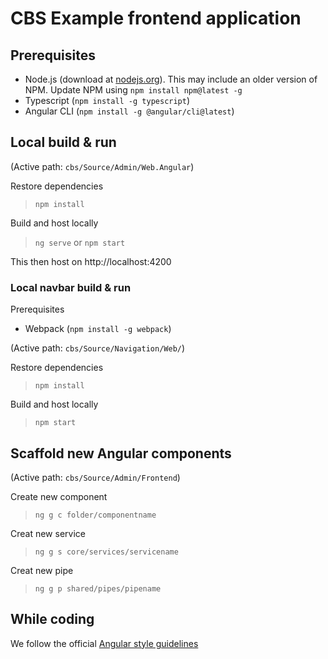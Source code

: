 
# CBS Example frontend application

## Prerequisites

- Node.js (download at [nodejs.org](https://nodejs.org/en/)). This may include an older version of NPM. Update NPM using `npm install npm@latest -g`
- Typescript (`npm install -g typescript`)
- Angular CLI (`npm install -g @angular/cli@latest`)

## Local build & run

(Active path: `cbs/Source/Admin/Web.Angular`)

Restore dependencies

> `npm install`

Build and host locally

> `ng serve` or `npm start`

This then host on http://localhost:4200


###  Local navbar build & run

Prerequisites

- Webpack (`npm install -g webpack`)

(Active path: `cbs/Source/Navigation/Web/`)

Restore dependencies

> `npm install`

Build and host locally

> `npm start`



## Scaffold new Angular components

(Active path: `cbs/Source/Admin/Frontend`)

Create new component

> `ng g c folder/componentname`

Creat new service

> `ng g s core/services/servicename`

Creat new pipe

> `ng g p shared/pipes/pipename`

## While coding

We follow the official [Angular style guidelines](https://angular.io/guide/styleguide)
